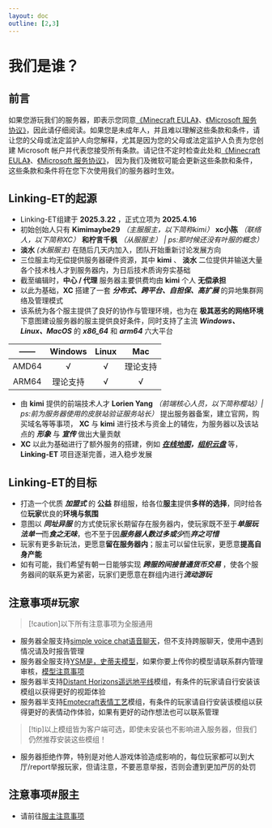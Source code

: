 ```yaml
---
layout: doc
outline: [2,3]
---
```


# 我们是谁？

## 前言
如果您游玩我们的服务器，即表示您同意[《Minecraft EULA》](https://www.minecraft.net/zh-hans/eula)、[《Microsoft 服务协议》](https://www.microsoft.com/servicesagreement)，因此请仔细阅读。如果您是未成年人，并且难以理解这些条款和条件，请让您的父母或法定监护人向您解释，尤其是因为您的父母或法定监护人负责为您创建 Microsoft 帐户并代表您接受所有条款。请记住不定时检查此处和[《Minecraft EULA》](https://www.minecraft.net/zh-hans/eula)、[《Microsoft 服务协议》](https://www.microsoft.com/servicesagreement)， 因为我们及微软可能会更新这些条款和条件，这些条款和条件将在您下次使用我们的服务器时生效。

## Linking-ET的起源
- Linking-ET组建于 **2025.3.22** ，正式立项为 **2025.4.16**
- 初始创始人只有 **Kimimaybe29** *（主服服主，以下简称kimi）* **xc小陈** *（联络人，以下简称XC）* **和柠言千枫** *（从服服主） | ps:那时候还没有叶服的概念）* 
- **淡水** *(水服服主)* 在随后几天内加入，团队开始重新讨论发展方向
- 三位服主均无偿提供服务器硬件资源，其中 **kimi** 、 **淡水** 二位提供并输送大量各个技术栈人才到服务器内，为日后技术质询夯实基础
- 截至编辑时，**中心 / 代理** 服务器主要供费均由 **kimi** 个人 **无偿承担**
- 以此为基础，**XC** 搭建了一套 ***分布式、跨平台、自担保、高扩展*** 的异地集群网络及管理模式
- 该系统为各个服主提供了良好的协作与管理环境，也为在 **极其恶劣的网络环境** 下意图建设服务器的服主提供良好条件，同时支持了主流 ***Windows、Linux、MacOS*** 的 ***x86_64*** 和 ***arm64*** 六大平台

|  ——   | Windows | Linux | Mac  |
|:-----:|:-------:|:-----:|:----:|
| AMD64 |    √    |   √   | 理论支持 |
| ARM64 |  理论支持   |   √   |  √   |


- 由 **kimi** 提供的前端技术人才 **Lorien Yang** *（前端核心人员，以下简称樱站）| ps:前为服务器使用的皮肤站验证服务站长）* 提出服务器备案，建立官网，购买域名等等事项， **XC** 与 **kimi** 进行技术与资金上的辅佐，为服务器以及该站点的 ***形象*** 与 ***宣传*** 做出大量贡献
- **XC** 以此为基础进行了额外服务的搭建，例如 ***[在线地图](https://map.link-et.link)，[组织云盘](https://pan.link-et.link)*** 等，**Linking-ET** 项目逐渐完善，进入稳步发展

## Linking-ET的目标
- 打造一个优质 ***加盟式*** 的 **公益** 群组服，给各位**服主**提供**多样的选择**，同时给各位**玩家**优良的**环境与氛围**
- 意图以 ***同址异服*** 的方式使玩家长期留存在服务器内，使玩家既不至于***单服玩法单一***而***食之无味***，也不至于因***服务器人数过多或少***而***弃之可惜***
- 玩家有更多新玩法，更愿意**留在服务器内**；服主可以留住玩家，更愿意**提高自身产能**
- 如有可能，我们希望有朝一日能够实现 ***跨服的间接普通货币交易*** ，使各个服务器间的联系更为紧密，玩家们更愿意在群组内进行***流动游玩***

## 注意事项#玩家
> [!caution]以下所有注意事项为全服通用
- 服务器全服支持[simple voice chat语音聊天](https://www.mcmod.cn/class/3693.html)，但不支持跨服聊天，使用中遇到情况请及时报告管理
- 服务器全服支持[YSM是，史蒂夫模型](https://www.mcmod.cn/class/8616.html)，如果你要上传你的模型请联系群内管理审核，[模型注意事项](/docs/guide/skin#ysm模型上传注意事项)
- 服务器半支持[Distant Horizons遥远地平线](https://www.mcmod.cn/class/5009.html)模组，有条件的玩家请自行安装该模组以获得更好的视距体验
- 服务器半支持[Emotecraft表情工艺](https://www.mcmod.cn/class/3507.html)模组，有条件的玩家请自行安装该模组以获得更好的表情动作体验，如果有更好的动作想法也可以联系管理
> [!tip]以上模组皆为客户端可选，即使未安装也不影响进入服务器，但我们仍然推荐安装这些模组！
- 服务器拒绝作弊，特别是对他人游戏体验造成影响的，每位玩家都可以到大厅/report举报玩家，但请注意，不要恶意举报，否则会遭到更加严厉的处罚


## 注意事项#服主
- 请前往[服主注意事项](/docs/about/notice.md)